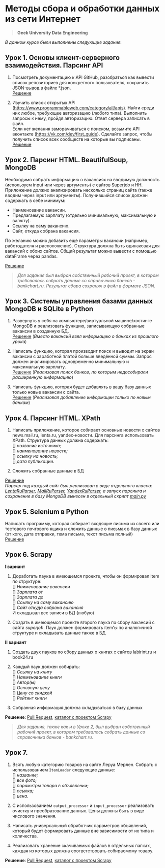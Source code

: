 # Методы сбора и обработки данных из сети Интернет
> **Geek University Data Engineering**

_В данном курсе были выполнены следующие задания._


## Урок 1. Основы клиент-серверного взаимодействия. Парсинг API
1. Посмотреть документацию к API GitHub, 
разобраться как вывести список репозиториев для конкретного пользователя, 
сохранить JSON-вывод в файле *.json. <br>
[Решение](https://github.com/bostspb/parsing/blob/master/lesson01/task01.py)
 
2. Изучить список открытых API (https://www.programmableweb.com/category/all/apis). 
Найти среди них любое, требующее авторизацию (любого типа). 
Выполнить запросы к нему, пройдя авторизацию. 
Ответ сервера записать в файл.<br>
Если нет желания заморачиваться с поиском, 
возьмите API вконтакте (https://vk.com/dev/first_guide). 
Сделайте запрос, чтобы получить список всех сообществ на которые вы подписаны.<br>
[Решение](https://github.com/bostspb/parsing/blob/master/lesson01/task02.py)


## Урок 2. Парсинг HTML. BeautifulSoup, MongoDB
Необходимо собрать информацию о вакансиях на вводимую должность 
(используем input или через аргументы) с сайтов Superjob и HH. 
Приложение должно анализировать несколько страниц сайта 
(также вводим через input или аргументы). 
Получившийся список должен содержать в себе минимум:
- Наименование вакансии.
- Предлагаемую зарплату (отдельно минимальную, максимальную и валюту).
- Ссылку на саму вакансию.
- Сайт, откуда собрана вакансия.

По желанию можно добавить ещё параметры вакансии 
(например, работодателя и расположение). 
Структура должна быть одинаковая для вакансий с обоих сайтов. 
Общий результат можно вывести с помощью dataFrame через pandas.

[Решение](https://github.com/bostspb/parsing/blob/master/lesson02/task01.py)
<br>
>_Для задания был выбран собственный рабочий проект, в котором требовалось
собрать данные со справочника банков - bankchart.ru. 
Результат сбора сохранял в файл в формате JSON._


## Урок 3. Системы управления базами данных MongoDB и SQLite в Python
1. Развернуть у себя на компьютере/виртуальной машине/хостинге MongoDB 
и реализовать функцию, записывающую собранные вакансии в созданную БД.
<br> [Решение](https://github.com/bostspb/parsing/blob/master/lesson03/task01.py)
(_Вместо вакансий взял информацию о банках из прошлого урока_)

2. Написать функцию, которая производит поиск и выводит на экран вакансии 
с заработной платой больше введённой суммы. 
Запрос должен анализировать одновременно минимальную и максимальную зарплату.
<br> [Решение](https://github.com/bostspb/parsing/blob/master/lesson03/task02.py)
(_Реализовал поиск банков, по которым недособирали расширенную информацию_)

3. Написать функцию, которая будет добавлять в вашу базу данных 
только новые вакансии с сайта.
<br> [Решение](https://github.com/bostspb/parsing/blob/master/lesson03/task03.py)
(_Реализовал добавление информации только по новым банкам_)


## Урок 4. Парсинг HTML. XPath
1. Написать приложение, которое собирает основные новости с сайтов 
news.mail.ru, lenta.ru, yandex-новости. 
Для парсинга использовать XPath. 
Структура данных должна содержать:<br>
[] _название источника;_<br>
[] _наименование новости;_<br>
[] _ссылку на новость;_<br>
[] _дата публикации._

2. Сложить собранные данные в БД

[Решение](https://github.com/bostspb/parsing/tree/master/lesson04)
<br>
_Парсер под каждый сайт был реализован в виде отдельного класса: 
[LentaRuParser](https://github.com/bostspb/parsing/blob/master/lesson04/lenta_ru.py),
[MailRuParser](https://github.com/bostspb/parsing/blob/master/lesson04/mail_ru.py),
[YandexRuParser](https://github.com/bostspb/parsing/blob/master/lesson04/yandex_ru.py), 
а запуск парсинга и сохранение в базу MongoDB вынесен в отдельный скрипт 
[main.py](https://github.com/bostspb/parsing/blob/master/lesson04/main.py)_


## Урок 5. Selenium в Python
Написать программу, которая собирает входящие письма из своего 
или тестового почтового ящика и сложить данные о письмах в базу данных 
(от кого, дата отправки, тема письма, текст письма полный)
<br>[Решение](https://github.com/bostspb/parsing/blob/master/lesson05/main.py)


## Урок 6. Scrapy
**I вариант**
1. Доработать паука в имеющемся проекте, чтобы он формировал item по структуре:
<br>[] _Наименование вакансии_
<br>[] _Зарплата от_
<br>[] _Зарплата до_
<br>[] _Ссылку на саму вакансию_
<br>[] _Сайт откуда собрана вакансия_
<br>И складывал все записи в БД (любую)

2. Создать в имеющемся проекте второго паука по сбору вакансий с сайта _superjob_. 
Паук должен формировать item'ы по аналогичной структуре и складывать 
данные также в БД

**II вариант**
1) Создать двух пауков по сбору данных о книгах с сайтов labirint.ru и book24.ru
2) Каждый паук должен собирать:
<br>[] _Ссылку на книгу_
<br>[] _Наименование книги_
<br>[] _Автор(ы)_
<br>[] _Основную цену_
<br>[] _Цену со скидкой_
<br>[] _Рейтинг книги_

3) Собранная информация должна складываться в базу данных

**Решение**: [Pull Request](https://github.com/bostspb/parsing/pull/6/files),
[каталог с проектом Scrapy](https://github.com/bostspb/parsing/tree/master/lesson06)

>_Для задания, также как и в Уроке 2, был выбран собственный рабочий проект, 
в котором требовалось собрать данные со справочника банков - bankchart.ru._


## Урок 7. 
1. Взять любую категорию товаров на сайте Леруа Мерлен. 
Собрать с использованием `ItemLoader` следующие данные:
<br>[] _название;_
<br>[] _все фото;_
<br>[] _параметры товара в объявлении;_
<br>[] _ссылка;_
<br>[] _цена._

2. С использованием `output_processor` и `input_processor` реализовать 
очистку и преобразование данных. Цены должны быть в виде числового значения.

3. Написать универсальный обработчик параметров объявлений, 
который будет формировать данные вне зависимости от их типа и количества.

4. Реализовать хранение скачиваемых файлов в отдельных папках, 
каждая из которых должна соответствовать собираемому товару.

**Решение**: [Pull Request](https://github.com/bostspb/parsing/pull/7/files),
[каталог с проектом Scrapy](https://github.com/bostspb/parsing/tree/master/lesson07)
